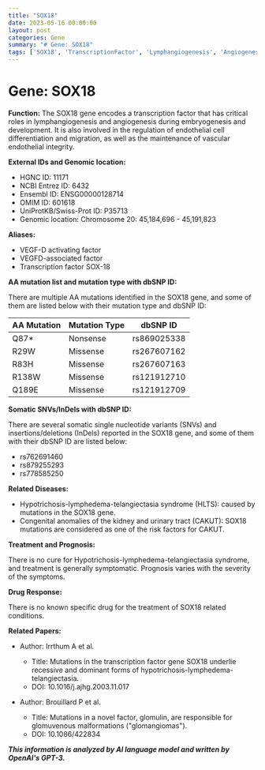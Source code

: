 ```yaml
---
title: "SOX18"
date: 2023-05-16 00:00:00
layout: post
categories: Gene
summary: "# Gene: SOX18"
tags: ['SOX18', 'TranscriptionFactor', 'Lymphangiogenesis', 'Angiogenesis', 'HypotrichosisLymphedemaTelangiectasiaSyndrome', 'CAKUT', 'Mutation', 'Prognosis']
---
```


# Gene: SOX18

**Function:** The SOX18 gene encodes a transcription factor that has critical roles in lymphangiogenesis and angiogenesis during embryogenesis and development. It is also involved in the regulation of endothelial cell differentiation and migration, as well as the maintenance of vascular endothelial integrity.

**External IDs and Genomic location:**

- HGNC ID: 11171
- NCBI Entrez ID: 6432
- Ensembl ID: ENSG00000128714
- OMIM ID: 601618
- UniProtKB/Swiss-Prot ID: P35713
- Genomic location: Chromosome 20: 45,184,696 - 45,191,823

**Aliases:**

- VEGF-D activating factor
- VEGFD-associated factor
- Transcription factor SOX-18

**AA mutation list and mutation type with dbSNP ID:**

There are multiple AA mutations identified in the SOX18 gene, and some of them are listed below with their mutation type and dbSNP ID:

| AA Mutation | Mutation Type | dbSNP ID |
| ----------- | ------------- | -------- |
| Q87* | Nonsense | rs869025338 |
| R29W | Missense | rs267607162 |
| R83H | Missense | rs267607163 |
| R138W | Missense | rs121912710 |
| Q189E | Missense | rs121912709 |

**Somatic SNVs/InDels with dbSNP ID:**

There are several somatic single nucleotide variants (SNVs) and insertions/deletions (InDels) reported in the SOX18 gene, and some of them with their dbSNP ID are listed below:

- rs762691460
- rs879255293
- rs778585250

**Related Diseases:**

- Hypotrichosis-lymphedema-telangiectasia syndrome (HLTS): caused by mutations in the SOX18 gene.
- Congenital anomalies of the kidney and urinary tract (CAKUT): SOX18 mutations are considered as one of the risk factors for CAKUT.

**Treatment and Prognosis:**

There is no cure for Hypotrichosis-lymphedema-telangiectasia syndrome, and treatment is generally symptomatic. Prognosis varies with the severity of the symptoms.

**Drug Response:**

There is no known specific drug for the treatment of SOX18 related conditions.

**Related Papers:**

- Author: Irrthum A et al.
  - Title: Mutations in the transcription factor gene SOX18 underlie recessive and dominant forms of hypotrichosis-lymphedema-telangiectasia.
  - DOI: 10.1016/j.ajhg.2003.11.017
  
- Author: Brouillard P et al.
  - Title: Mutations in a novel factor, glomulin, are responsible for glomuvenous malformations ("glomangiomas").
  - DOI: 10.1086/422834

**_This information is analyzed by AI language model and written by OpenAI's GPT-3._**